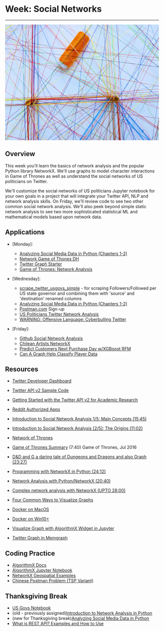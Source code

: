 # Week: Social Networks
<hr>

![Map Image](images/img_iphs290_network_omar-flores-MOO6k3RaiwE-unsplash.jpg)

## Overview

This week you'll learn the basics of network analysis and the popular Python library NetworkX. We'll use graphs to model character interactions in Game of Thrones as well as understand the social networks of US politicians on Twitter. 

We'll customize the social networks of US politicians Jupyter notebook for your own goals in a project that will integrate your Twitter API, NLP and network analysis skills. On Friday, we'll review code to see two other common social network analysis. We'll also peek beyond simple static network analysis to see two more sophisticated statistical ML and mathematical models based upon network data. 

## Applications

- [Monday]:
    * [Analyzing Social Media Data in Python (Chapters 1-2)](https://app.datacamp.com/learn/courses/analyzing-social-media-data-in-python)
    * [Network Game of Thones DH](https://melaniewalsh.github.io/Intro-Cultural-Analytics/06-Network-Analysis/01-Network-Analysis.html)
    * [Twitter Graph Starter](https://www.kaggle.com/code/docxian/twitter-graphs-starter)
    * [Game of Thrones: Network Analysis](https://www.kaggle.com/code/mmmarchetti/game-of-thrones-network-analysis)

- [Wednesday]:
    * [scrape_twitter_usgovs_simple](https://drive.google.com/file/d/1FxOtvnwIhXtQF6L29fdbufxZTtUa6c61/view?usp=sharing) - for scraping Followers/Followed per US state governor and combining them with 'source' and 'destination' renamed columns
    * [Analyzing Social Media Data in Python (Chapters 1-2)](https://app.datacamp.com/learn/courses/analyzing-social-media-data-in-python)
    * [Postman.com](https://www.postman.com/) Sign-up
    * [US Politicians Twitter Network Analysis](https://www.kaggle.com/code/noname666666/us-poticians-twitter-network-anlysis)
    * [WARNING: Offensive Language: Cyberbulling Twitter](https://www.kaggle.com/code/jchun2000/cyberbullying-tweet-networks-and-analysis-plots/edit)
    
- [Friday]:
    * [Github Social Network Analysis](https://www.kaggle.com/code/fareedkhan557/github-social-network-analysis-using-networkx)
    * [Chilean Artists NetworkX](https://www.kaggle.com/code/sandorabad/chilean-artist-networkx)
    * [Predict Customers Next Purchase Day w/XGBoost RFM](https://www.kaggle.com/code/jchun2000/predict-customers-next-purchase-day-xgboost-w-rfm/edit)
    * [Can A Graph Help Classify Player Data](https://www.kaggle.com/code/jchun2000/can-a-graph-help-classify-player-data/edit)


## Resources

* [Twitter Developer Dashboard](https://developer.twitter.com/en/portal/dashboard)
* [Twitter API v2 Sample Code](https://github.com/twitterdev/Twitter-API-v2-sample-code)
* [Getting Started with the Twitter API v2 for Academic Research](https://github.com/twitterdev/getting-started-with-the-twitter-api-v2-for-academic-research)
* [Reddit Authorized Apps](https://www.reddit.com/prefs/apps)
* [Introduction to Social Network Analysis 1/5: Main Concepts (15:45)](https://www.youtube.com/watch?v=lnLW6ITFY3M)
* [Introduction to Social Network Analysis [2/5]: The Origins (11:02)](https://www.youtube.com/watch?v=hlAwvj60MI4)
* [Network of Thrones](https://www.maa.org/sites/default/files/pdf/Mathhorizons/NetworkofThrones%20%281%29.pdf)

* [Game of Thrones Summary](https://www.youtube.com/watch?v=6N4gEJ_ED98) (7:40) Game of Thrones, Jul 2016
* [D&D and G a daring tale of Dungeons and Dragons and also Graph (23:27)](https://www.youtube.com/watch?v=t2EUocx3vGQ)

* [Programming with NetworkX in Python (24:12)](https://www.youtube.com/watch?v=CPQeSmDGiOQ)
* [Network Analysis with Python/NetworkX (20:40)](https://www.youtube.com/watch?v=x6PNcuZk83g)
* [Complex network analysis with NetworkX (UPTO 28:00)](https://www.youtube.com/watch?v=ezL7j4nSXpQ)


* [Four Common Ways to Visualize Graphs](https://blog.katanagraph.com/four-common-ways-to-visualize-graph-data)
* [Docker on MacOS]()
* [Docker on Win10+]()
* [Visualize Graph with AlgorithmX Widget in Jupyter](https://github.com/chuk-yong/algorithmx/blob/main/algorithmx_demo.ipynb)
* [Twitter Graph in Memgraph](https://memgraph.com/blog/jupyter-notebook-twitter-network-analysis)

## Coding Practice

* [AlgorithmX Docs](https://algrx.github.io/docs/python/api/overview.html)
* [AlgorithmX Jupyter Notebook](https://github.com/chuk-yong/algorithmx/blob/main/algorithmx_demo.ipynb)
* [NetworkX Geospatial Examples](https://networkx.org/documentation/stable/auto_examples/geospatial/plot_polygons.html#sphx-glr-auto-examples-geospatial-plot-polygons-py)
* [Chinese Postman Problem (TSP Variant)](https://www.datacamp.com/tutorial/networkx-python-graph-tutorial)

## Thanksgiving Break

* [US Govs Notebook](https://drive.google.com/file/d/1h_RIOtL8p_VsvtR6wThTe-ppprhOJyEl/view?usp=sharing)
* (old - previously assigned)[Introduction to Network Analysis in Python](https://app.datacamp.com/learn/courses/introduction-to-network-analysis-in-python)
* (new for Thanksgiving break)[Analyzing Social Media Data in Python](https://app.datacamp.com/learn/courses/analyzing-social-media-data-in-python)
* [What is REST API? Examples and How to Use](https://www.youtube.com/watch?v=-mN3VyJuCjM)






